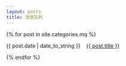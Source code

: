 ```yaml
---
layout: posts
title: 消息队列
---
```


{% for post in site.categories.mq %}
<p>{{ post.date | date_to_string }}&nbsp;&nbsp;&nbsp;&nbsp;<a href="{{ post.url }}">{{ post.title }}</a><p>
{% endfor %}